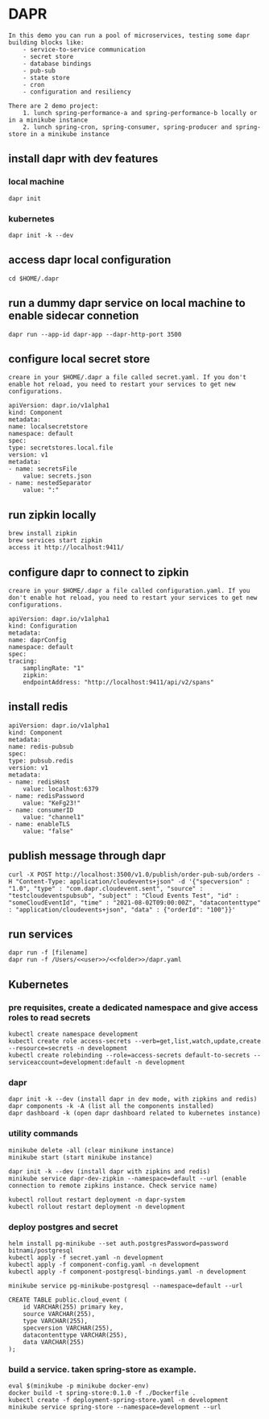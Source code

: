 # DAPR

    In this demo you can run a pool of microservices, testing some dapr building blocks like:
        - service-to-service communication
        - secret store
        - database bindings
        - pub-sub
        - state store
        - cron
        - configuration and resiliency
  
    There are 2 demo project:
        1. lunch spring-performance-a and spring-performance-b locally or in a minikube instance
        2. lunch spring-cron, spring-consumer, spring-producer and spring-store in a minikube instance

## install dapr with dev features

### local machine

    dapr init

### kubernetes

    dapr init -k --dev

## access dapr local configuration

    cd $HOME/.dapr

## run a dummy dapr service on local machine to enable sidecar connetion

    dapr run --app-id dapr-app --dapr-http-port 3500

## configure local secret store

    creare in your $HOME/.dapr a file called secret.yaml. If you don't enable hot reload, you need to restart your services to get new configurations.

    apiVersion: dapr.io/v1alpha1
    kind: Component
    metadata:
    name: localsecretstore
    namespace: default
    spec:
    type: secretstores.local.file
    version: v1
    metadata:
    - name: secretsFile
        value: secrets.json
    - name: nestedSeparator
        value: ":"

## run zipkin locally

    brew install zipkin
    brew services start zipkin
    access it http://localhost:9411/

## configure dapr to connect to zipkin

    creare in your $HOME/.dapr a file called configuration.yaml. If you don't enable hot reload, you need to restart your services to get new configurations.

    apiVersion: dapr.io/v1alpha1
    kind: Configuration
    metadata:
    name: daprConfig
    namespace: default
    spec:
    tracing:
        samplingRate: "1"
        zipkin:
        endpointAddress: "http://localhost:9411/api/v2/spans"

## install redis

    apiVersion: dapr.io/v1alpha1
    kind: Component
    metadata:
    name: redis-pubsub
    spec:
    type: pubsub.redis
    version: v1
    metadata:
    - name: redisHost
        value: localhost:6379
    - name: redisPassword
        value: "KeFg23!"
    - name: consumerID
        value: "channel1"
    - name: enableTLS
        value: "false"

## publish message through dapr

    curl -X POST http://localhost:3500/v1.0/publish/order-pub-sub/orders -H "Content-Type: application/cloudevents+json" -d '{"specversion" : "1.0", "type" : "com.dapr.cloudevent.sent", "source" : "testcloudeventspubsub", "subject" : "Cloud Events Test", "id" : "someCloudEventId", "time" : "2021-08-02T09:00:00Z", "datacontenttype" : "application/cloudevents+json", "data" : {"orderId": "100"}}'

## run services

    dapr run -f [filename]
    dapr run -f /Users/<<user>>/<<folder>>/dapr.yaml

## Kubernetes

### pre requisites, create a dedicated namespace and give access roles to read secrets

    kubectl create namespace development
    kubectl create role access-secrets --verb=get,list,watch,update,create --resource=secrets -n development
    kubectl create rolebinding --role=access-secrets default-to-secrets --serviceaccount=development:default -n development

### dapr

    dapr init -k --dev (install dapr in dev mode, with zipkins and redis)
    dapr components -k -A (list all the components installed)
    dapr dashboard -k (open dapr dashboard related to kubernetes instance)

### utility commands

    minikube delete -all (clear minikune instance)
    minikube start (start minikube instance)

    dapr init -k --dev (install dapr with zipkins and redis)
    minikube service dapr-dev-zipkin --namespace=default --url (enable connection to remote zipkins instance. Check service name)

    kubectl rollout restart deployment -n dapr-system
    kubectl rollout restart deployment -n development 

### deploy postgres and secret

    helm install pg-minikube --set auth.postgresPassword=password bitnami/postgresql
    kubectl apply -f secret.yaml -n development
    kubectl apply -f component-config.yaml -n development
    kubectl apply -f component-postgresql-bindings.yaml -n development

    minikube service pg-minikube-postgresql --namespace=default --url

    CREATE TABLE public.cloud_event (
        id VARCHAR(255) primary key,
        source VARCHAR(255),
        type VARCHAR(255),
        specversion VARCHAR(255),
        datacontenttype VARCHAR(255),
        data VARCHAR(255)
    );

### build a service. taken spring-store as example.

    eval $(minikube -p minikube docker-env)
    docker build -t spring-store:0.1.0 -f ./Dockerfile .
    kubectl create -f deployment-spring-store.yaml -n development
    minikube service spring-store --namespace=development --url